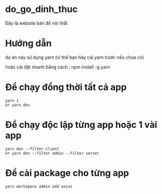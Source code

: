 # do_go_dinh_thuc

Đây là website bán đồ nội thất

# Hướng dẫn

dự án này sử dụng yarn (vì thế bạn hãy cài yarn trước nếu chưa có)

hoặc cài đặt nhanh bằng cách : npm install -g yarn

# Để chạy đồng thời tất cả app

```
yarn i
or yarn dev
```

# Để chạy độc lập từng app hoặc 1 vài app

```
yarn dev --filter client
or yarn dev --filter admin --filter server
```

# Để cài package cho từng app

```
yarn workspace admin add axios
```
